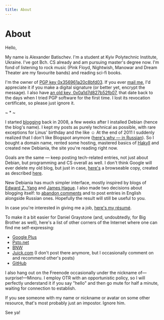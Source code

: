 ```yaml
---
title: About
---
```


# About

Hello,

My name is Alexander Batischev. I'm a student at Kyiv Polytechnic Institute,
Ukraine. I've got Bch. CS already and am pursuing master's degree now. I'm fond
of listening to rock music (Pink Floyd, Nightwish, Manowar and Dream Theater
are my favourite bands) and reading sci-fi books.

I'm the owner of [PGP key 0x356961a20c8bfd03][pgp]. If you ever [mail
me][email], I'd appreciate it if you make a digital signature (or better yet,
encrypt the message). I also have [an old key, 0x0a1d7d827b52fb07][pgp-old],
that date back to the days when I tried PGP software for the first time. I lost
its revocation certificate, so please just ignore it.

<div class="center">~ * ~</div>

I started [blogging](http://debiania.blogspot.com) back in 2008, a few weeks
after I installed Debian (hence the blog's name). I kept my posts as purely
technical as possible, with rare exceptions for Linus' birthday and the like ☺
At the end of 2011 I suddenly realized that I don't like Blogspot anymore
([here's why — in Russian][why-migrate]). So I bought a domain name, rented
some hosting, mastered basics of [Hakyll](http://github.com/jaspervdj/hakyll)
and created new Debiania, the site you're reading right now.

Goals are the same — keep posting tech-related entries, not just about Debian,
but programming and CS overall as well. I don't think Google will ever delete
my old blog, but just in case, [here's][archive] a browseable copy, created as
described [here][httrack_recipe].

New Debiania has much simpler interface, mostly inspired by blogs of [Edward Z.
Yang](http://blog.ezyang.com) and [James Hague](http://prog21.dadgum.com).  I
also made two decisions about blogging itself: to [abandon comments][comments]
and to post entries in English alongside Russian ones. Hopefully the result
will still be useful to you.

In case you're interested in giving me a job, [here's my résumé][resume].

To make it a bit easier for Daniel Graystone (and, undoubtedly, for Big Brother
as well), here's a list of other corners of the Internet where one can find me
self-expressing:

* [Google Plus](https://plus.google.com/112065341571031957772/posts)
* [Psto.net](http://minoru.psto.net)
* [BNW](https://bnw.im/u/minoru)
* [Juick.com](http://juick.com/Minoru) (I don't post there anymore, but I
  occasionally comment on and recommend other's posts)
* [GitHub](https://github.com/Minoru)

I also hang out on the Freenode occasionally under the nickname
of—surprise!—Minoru. I employ OTR with an opportunistic policy, so I will
perfectly understand it if you say "hello" and then go mute for half a minute,
waiting for connection to establish.

If you see someone with my name or nickname or avatar on some other resource,
that's most probably just an impostor. Ignore him.

See ya!

[pgp]: http://pgp.mit.edu:11371/pks/lookup?op=vindex&search=0x356961A20C8BFD03 "PGP key 0x356961a20c8bfd03 at pgp.mit.edu"
[pgp-old]: http://pgp.mit.edu:11371/pks/lookup?op=vindex&search=0x0A1D7D827B52FB07 "PGP key 0x0a1d7d827b52fb07 at pgp.mit.edu"
[email]: <mailto:eual.jp@gmail.com> "eual dot jp at google mail"
[archive]: /misc/debiania-archive.7z "Browseable copy of old Debiania (3.8M, 254M unpacked)"
[httrack_recipe]: http://mydebianblog.blogspot.com/2009/12/blogger-httrack-website-copier.html "Архив блогов типа Blogger: делаем локальную копию с помощью HTTrack Website Copier"
[comments]: /posts/2012-03-21-why-no-comments.html "Why no comments?"
[resume]: /misc/batischev_cv.pdf
[why-migrate]: /posts/2012-09-01-blogs-should-require-zero-maintanance-effort.html "Блоги не должны требовать постоянной поддержки"
